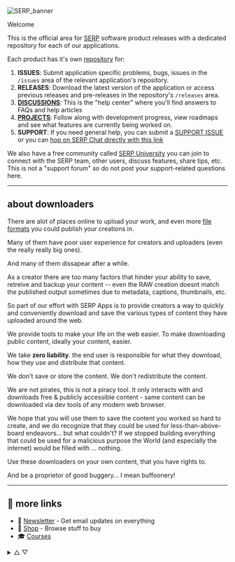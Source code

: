 ![SERP_banner](https://github.com/user-attachments/assets/6da22887-0c34-4e61-aaa7-9624b6319412)

Welcome

This is the official area for [SERP](https://serp.co/) software product releases with a dedicated repository for each of our applications.

Each product has it's own [repository](https://github.com/orgs/serpapps/repositories) for:

1. **ISSUES**: Submit application specific problems, bugs, issues in the `/issues` area of the relevant application's repository.
2. **RELEASES**: Download the latest version of the application or access previous releases and pre-releases in the repository's `/releases` area.
3. [**DISCUSSIONS**](https://github.com/orgs/serpapps/discussions): This is the "help center" where you'll find answers to FAQs and help articles
4. [**PROJECTS**](https://github.com/orgs/serpapps/projects): Follow along with development progress, view roadmaps and see what features are currently being worked on.
5. **SUPPORT**: If you need general help, you can submit a [SUPPORT ISSUE](https://github.com/serpapps/support/issues) or you can [hop on SERP Chat directly with this link](https://serp.ly/@serp/support)

We also have a free community called [SERP University](https://serp.ly/@serp/community) you can join to connect with the SERP team, other users, discuss features, share tips, etc. This is not a "support forum" so do not post your support-related questions here.

---

## about downloaders

There are alot of places online to upload your work, and even more [file formats](https://serptools.github.io/files/) you could publish your creations in.

Many of them have poor user experience for creators and uploaders (even the really really big ones). 

And many of them dissapear after a while. 

As a creator there are too many factors that hinder your ability to save, retreive and backup your content -- even the RAW creation doesnt match the published output sometimes due to metadata, captions, thumbnails, etc.

So part of our effort with SERP Apps is to provide creators a way to quickly and conveniently download and save the various types of content they have uploaded around the web.

We provide tools to make your life on the web easier. To make downloading public content, ideally your content, easier.

We take **zero liability**. the end user is responsible for what they download, how they use and distribute that content.

We don't save or store the content. We don't redistribute the content. 

We are not pirates, this is not a piracy tool. It only interacts with and downloads free & publicly accessible content - same content can be downloaded via dev tools of any modern web browser.

We hope that you will use them to save the content you worked so hard to create, and we do recognize that they could be used for less-than-above-board endeavors... but what couldn't? If we stopped building everything that could be used for a malicious purpose the World (and especially the internet) would be filled with ... nothing.

Use these downloaders on your own content, that you have rights to. 

And be a proprietor of good  buggery... I mean buffoonery!

---

## 🔗 more links

- 💌 [Newsletter](https://serp.ly/@serp/email) - Get email updates on everything
- 🛒 [Shop](https://serp.ly/@serp/stuff) - Browse stuff to buy
- 🎓 [Courses](https://serp.ly/@serp/courses)


<details>
  <summary>△ ▽</summary>
  
- [SERP XXX](https://github.com/serpxxx)


<details>

<summary>downloaders</summary>

- [123movies-downloader](https://github.com/serpapps/123movies-downloader)
- [123rf-downloader](https://github.com/serpapps/123rf-downloader)
- [adobe-stock-downloader](https://github.com/serpapps/adobe-stock-downloader)
- [alamy-downloader](https://github.com/serpapps/alamy-downloader)
- [amazon-video-downloader](https://github.com/serpapps/amazon-video-downloader)
- [beeg-video-downloader](https://github.com/serpapps/beeg-video-downloader)
- [bilibili-downloader](https://github.com/serpapps/bilibili-downloader)
- [bongacams-downloader](https://github.com/serpapps/bongacams-downloader)
- [camsoda-downloader](https://github.com/serpapps/camsoda-downloader)
- [canva-downloader](https://github.com/serpapps/canva-downloader)
- [chaturbate-downloader](https://github.com/serpapps/chaturbate-downloader)
- [circle-downloader](https://github.com/serpapps/circle-downloader)
- [clientclub-downloader](https://github.com/serpapps/clientclub-downloader)
- [coursera-downloader](https://github.com/serpapps/coursera-downloader)
- [creative-market-downloader](https://github.com/serpapps/creative-market-downloader)
- [dailymotion-downloader](https://github.com/serpapps/dailymotion-downloader)
- [depositphotos-downloader](https://github.com/serpapps/depositphotos-downloader)
- [deviantart-downloader](https://github.com/serpapps/deviantart-downloader)
- [dreamstime-downloader](https://github.com/serpapps/dreamstime-downloader)
- [eporner-downloader](https://github.com/serpapps/eporner-downloader)
- [erome-downloader](https://github.com/serpapps/erome-downloader)
- [erothots-downloader](https://github.com/serpapps/erothots-downloader)
- [facebook-video-downloader](https://github.com/serpapps/facebook-video-downloader)
- [flickr-downloader](https://github.com/serpapps/flickr-downloader)
- [freepik-downloader](https://github.com/serpapps/freepik-downloader)
- [getty-images-downloader](https://github.com/serpapps/getty-images-downloader)
- [giphy-downloader](https://github.com/serpapps/giphy-downloader)
- [gohighlevel-downloader](https://github.com/serpapps/gohighlevel-downloader)
- [gokollab-downloader](https://github.com/serpapps/gokollab-downloader)
- [hulu-downloader](https://github.com/serpapps/hulu-downloader)
- [instagram-downloader](https://github.com/serpapps/instagram-downloader)
- [internet-archive-downloader](https://github.com/serpapps/internet-archive-downloader)
- [istock-downloader](https://github.com/serpapps/istock-downloader)
- [kajabi-video-downloader](https://github.com/serpapps/kajabi-video-downloader)
- [khan-academy-downloader](https://github.com/serpapps/khan-academy-downloader)
- [kick-clip-downloader](https://github.com/serpapps/kick-clip-downloader)
- [learndash-downloader](https://github.com/serpapps/learndash-downloader)
- [learnworlds-downloader](https://github.com/serpapps/learnworlds-downloader)
- [linkedin-learning-downloader](https://github.com/serpapps/linkedin-learning-downloader)
- [livejasmin-downloader](https://github.com/serpapps/livejasmin-downloader)
- [loom-video-downloader](https://github.com/serpapps/loom-video-downloader)
- [m3u8-downloader](https://github.com/serpapps/m3u8-downloader)
- [moodle-downloader](https://github.com/serpapps/moodle-downloader)
- [myfreecams-downloader](https://github.com/serpapps/myfreecams-downloader)
- [netflix-downloader](https://github.com/serpapps/netflix-downloader)
- [nicovideo-downloader](https://github.com/serpapps/nicovideo-downloader)
- [onlyfans-downloader](https://github.com/serpapps/onlyfans-downloader)
- [patreon-downloader](https://github.com/serpapps/patreon-downloader)
- [pdf-downloader](https://github.com/serpapps/pdf-downloader)
- [pexels-video-downloader](https://github.com/serpapps/pexels-video-downloader)
- [pinterest-downloader](https://github.com/serpapps/pinterest-downloader)
- [pixabay-downloader](https://github.com/serpapps/pixabay-downloader)
- [podia-downloader](https://github.com/serpapps/podia-downloader)
- [pornhub-video-downloader](https://github.com/serpapps/pornhub-video-downloader)
- [rawpixel-downloader](https://github.com/serpapps/rawpixel-downloader)
- [redgifs-downloader](https://github.com/serpapps/redgifs-downloader)
- [redtube-video-downloader](https://github.com/serpapps/redtube-video-downloader)
- [scribd-downloader](https://github.com/serpapps/scribd-downloader)
- [shutterstock-downloader](https://github.com/serpapps/shutterstock-downloader)
- [skillshare-downloader](https://github.com/serpapps/skillshare-downloader)
- [skool-downloader](https://github.com/serpapps/skool-downloader)
- [snapchat-video-downloader](https://github.com/serpapps/snapchat-video-downloader)
- [soundcloud-downloader](https://github.com/serpapps/soundcloud-downloader)
- [soundgasm-downloader](https://github.com/serpapps/soundgasm-downloader)
- [sprout-video-downloader](https://github.com/serpapps/sprout-video-downloader)
- [stocksy-downloader](https://github.com/serpapps/stocksy-downloader)
- [stockvault-downloader](https://github.com/serpapps/stockvault-downloader)
- [storyblocks-downloader](https://github.com/serpapps/storyblocks-downloader)
- [stream-downloader](https://github.com/serpapps/stream-downloader)
- [stripchat-video-downloader](https://github.com/serpapps/stripchat-video-downloader)
- [teachable-video-downloader](https://github.com/serpapps/teachable-video-downloader)
- [telegram-video-downloader](https://github.com/serpapps/telegram-video-downloader)
- [terabox-downloader](https://github.com/serpapps/terabox-downloader)
- [thinkific-downloader](https://github.com/serpapps/thinkific-downloader)
- [thumbnail-downloader](https://github.com/serpapps/thumbnail-downloader)
- [tiktok-video-downloader](https://github.com/serpapps/tiktok-video-downloader)
- [tnaflix-video-downloader](https://github.com/serpapps/tnaflix-video-downloader)
- [tubi-downloader](https://github.com/serpapps/tubi-downloader)
- [tumblr-video-downloader](https://github.com/serpapps/tumblr-video-downloader)
- [twitch-video-downloader](https://github.com/serpapps/twitch-video-downloader)
- [twitter-video-downloader](https://github.com/serpapps/twitter-video-downloader)
- [udemy-video-downloader](https://github.com/serpapps/udemy-video-downloader)
- [unsplash-downloader](https://github.com/serpapps/unsplash-downloader)
- [vectorstock-downloader](https://github.com/serpapps/vectorstock-downloader)
- [vimeo-video-downloader](https://github.com/serpapps/vimeo-video-downloader)
- [vk-video-downloader](https://github.com/serpapps/vk-video-downloader)
- [whop-video-downloader](https://github.com/serpapps/whop-video-downloader)
- [wistia-video-downloader](https://github.com/serpapps/wistia-video-downloader)
- [xhamster-video-downloader](https://github.com/serpapps/xhamster-video-downloader)
- [xnxx-video-downloader](https://github.com/serpapps/xnxx-video-downloader)
- [xvideos-video-downloader](https://github.com/serpapps/xvideos-video-downloader)
- [youporn-video-downloader](https://github.com/serpapps/youporn-video-downloader)
- [youtube-downloader](https://github.com/serpapps/youtube-downloader)



</details>


<details>

<summary>AI Apps</summary>

- [ai-voice-cloner](https://github.com/serpapps/ai-voice-cloner)


</details>

</details>
